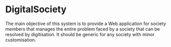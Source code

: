 # DigitalSociety
The main objective of this system is to provide a Web application for society members that manages the entire problem faced by a society that can be resolved by digitisation. It should be generic for any society with minor customisation.
